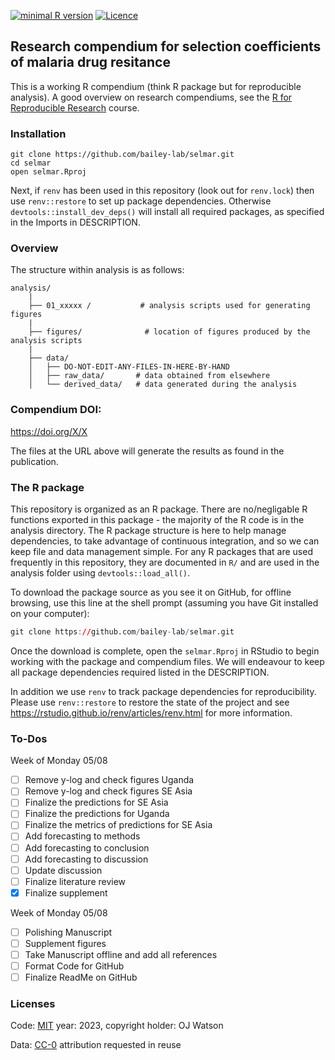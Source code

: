 
<!-- README.md is generated from README.Rmd. Please edit that file -->

[![minimal R
version](https://img.shields.io/badge/R%3E%3D-4.2.3-brightgreen.svg)](https://cran.r-project.org/)
[![Licence](https://img.shields.io/github/license/mashape/apistatus.svg)](http://choosealicense.com/licenses/mit/)

## Research compendium for selection coefficients of malaria drug resitance

This is a working R compendium (think R package but for reproducible
analysis). A good overview on research compendiums, see the [R for
Reproducible Research](https://annakrystalli.me/rrresearch/index.html)
course.

### Installation

    git clone https://github.com/bailey-lab/selmar.git
    cd selmar
    open selmar.Rproj

Next, if `renv` has been used in this repository (look out for
`renv.lock`) then use `renv::restore` to set up package dependencies.
Otherwise `devtools::install_dev_deps()` will install all required
packages, as specified in the Imports in DESCRIPTION.

### Overview

The structure within analysis is as follows:

    analysis/
        |
        ├── 01_xxxxx /           # analysis scripts used for generating figures
        |
        ├── figures/              # location of figures produced by the analysis scripts
        |
        ├── data/
        │   ├── DO-NOT-EDIT-ANY-FILES-IN-HERE-BY-HAND
        │   ├── raw_data/       # data obtained from elsewhere
        │   └── derived_data/   # data generated during the analysis

### Compendium DOI:

<https://doi.org/X/X>

The files at the URL above will generate the results as found in the
publication.

### The R package

This repository is organized as an R package. There are no/negligable R
functions exported in this package - the majority of the R code is in
the analysis directory. The R package structure is here to help manage
dependencies, to take advantage of continuous integration, and so we can
keep file and data management simple. For any R packages that are used
frequently in this repository, they are documented in `R/` and are used
in the analysis folder using `devtools::load_all()`.

To download the package source as you see it on GitHub, for offline
browsing, use this line at the shell prompt (assuming you have Git
installed on your computer):

``` r
git clone https://github.com/bailey-lab/selmar.git
```

Once the download is complete, open the `selmar.Rproj` in RStudio to
begin working with the package and compendium files. We will endeavour
to keep all package dependencies required listed in the DESCRIPTION.

<!-- To add this once all the analysis is done -->

In addition we use `renv` to track package dependencies for
reproducibility. Please use `renv::restore` to restore the state of the
project and see <https://rstudio.github.io/renv/articles/renv.html> for
more information.

### To-Dos
Week of Monday 05/08
- [ ] Remove y-log and check figures Uganda
- [ ] Remove y-log and check figures SE Asia
- [ ] Finalize the predictions for SE Asia
- [ ] Finalize the predictions for Uganda
- [ ] Finalize the metrics of predictions for SE Asia
- [ ] Add forecasting to methods
- [ ] Add forecasting to conclusion
- [ ] Add forecasting to discussion
- [ ] Update discussion
- [ ] Finalize literature review
- [x] Finalize supplement

Week of Monday 05/08
- [ ] Polishing Manuscript
- [ ] Supplement figures
- [ ] Take Manuscript offline and add all references
- [ ] Format Code for GitHub
- [ ] Finalize ReadMe on GitHub

### Licenses

Code: [MIT](http://opensource.org/licenses/MIT) year: 2023, copyright
holder: OJ Watson

Data: [CC-0](http://creativecommons.org/publicdomain/zero/1.0/)
attribution requested in reuse
